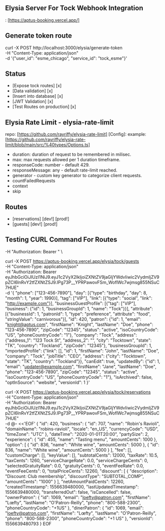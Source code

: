 ## Elysia Server For Tock Webhook Integration

<Production Url>: [https://aptus-booking.vercel.app/]

## Generate token route

curl -X POST http://localhost:3000/elysia/generate-token \
-H "Content-Type: application/json" \
-d '{"user_id": "esme_chicago", "service_id": "tock_esme"}'

## Status

- [Expose tock routes] [x]
- [Data validation] [x]
- [Insert into database] [x]
- [JWT Validation] [x]
- [Test Routes on production] [x]

## Elysia Rate Limit - elysia-rate-limit

repo: [https://github.com/rayriffy/elysia-rate-limit]
[Config]:
example: [https://github.com/rayriffy/elysia-rate-limit/blob/main/src/%40types/Options.ts]

- duration: duration of request to be remembered in milisec.
- max: max requests allowed per 1 duration timeframe.
- responseCode: number - default 429.
- responseMessage: any - default rate-limit reached.
- generator - custom key generator to categorize client requests.
- countFailedRequests
- context
- skip

## Routes

- [reservations] [dev!] [prod!]
- [guests] [dev!] [prod!]

## Testing CURL Command For Routes

<!-- With JWT Header -->

-H "Authorization: Bearer " \

<!-- Guests -->

curl -X POST https://aptus-booking.vercel.app/elysia/tock/guests \
-H "Content-Type: application/json" \
-H "Authorization: Bearer eyJhbGciOiJIUzI1NiJ9.eyJ1c2VyX2lkIjoiZXNtZV9jaGljYWdvIiwic2VydmljZV9pZCI6InRvY2tfZXNtZSJ9.IPg73P\_\_YPRPawovFSm_WoflWc7wjmsg855NSuC7HUE" \
-d '{
"phone": ["123-456-7890"],
"day": [{"type": "birthday", "day": 8, "month": 1, "year": 1990}],
"tag": ["VIP"],
"link": [{"type": "social", "link": "http://example.com"}],
"businessGuestProfile": [{"tag": ["VIP"], "business": {"id": 1, "businessGroupId": 1, "name": "Tock"}}],
"attribute": [{"businessId": 1, "patronId": 1, "type": "preference", "attribute": "food", "stringValue": "carnivorous"}],
"id": 420,
"patron": {"id": 1, "email": "knight@aptus.com", "firstName": "Knight", "lastName": "Doe", "phone": "123-456-7890", "zipCode": "12345", "status": "active", "isoCountryCode": "US", "phoneCountryCode": "1"},
"company": "Tock",
"address": {"address_1": "123 Tock St", "address_2": "", "city": "Tocktown", "state": "TK", "country": "Tockland", "zipCode": "12345"},
"businessGroupId": 1,
"importedProfile": {"link": [], "id": 1, "firstName": "John", "lastName": "Doe", "company": "Tock", "jobTitle": "CEO", "address": {"city": "Tocktown", "state": "TK", "country": "Tockland"}},
"canEdit": true,
"updatedBy": {"id": 1, "email": "updater@example.com", "firstName": "Jane", "lastName": "Doe", "phone": "123-456-7890", "zipCode": "12345", "status": "active", "isoCountryCode": "US", "phoneCountryCode": "1"},
"isArchived": false,
"optInSource": "website",
"versionId": 1
}'

<!-- Reservations -->
<!-- Using EOF to scape error for json structure because of special charactes like "Robin's" apos -->

curl -X POST https://aptus-booking.vercel.app/elysia/tock/reservations \
-H "Content-Type: application/json" \
-H "Authorization: Bearer eyJhbGciOiJIUzI1NiJ9.eyJ1c2VyX2lkIjoiZXNtZV9jaGljYWdvIiwic2VydmljZV9pZCI6InRvY2tfZXNtZSJ9.IPg73P\_\_YPRPawovFSm_WoflWc7wjmsg855NSuC7HUE" \
-d @- <<'EOF'
{
"id": 420,
"business": {
"id": 707,
"name": "Robin's Ravioli",
"domainName": "robins-ravioli",
"locale": "en_US",
"currencyCode": "USD",
"timeZone": "UTC"
},
"dateTime": "2020-01-01T20:00",
"partySize": 2,
"experience": {
"id": 455,
"name": "Tasting menu",
"amountCents": 1000
},
"option": [
{
"id": 836,
"name": "White wine",
"amountCents": 5000
},
{
"id": 836,
"name": "White wine",
"amountCents": 5000
}
],
"fee": [],
"customCharge": [],
"keyValue": [],
"subtotalCents": 12000,
"taxRate": 10.5,
"taxCents": 1260,
"serviceChargeRate": 0.0,
"serviceChargeCents": 0,
"selectedGratuityRate": 0.0,
"gratuityCents": 0,
"eventFeeRate": 0.0,
"eventFeeCents": 0,
"totalPriceCents": 12260,
"discount": [
{
"description": "Discount: Club membership",
"discountType": "SUBTOTAL_COMP",
"amountCents": "1000"
}
],
"netAmountPaidCents": 12260,
"createdTimestamp": 1556639480000,
"lastUpdatedTimestamp": 1556639480000,
"transferredOut": false,
"isCancelled": false,
"ownerPatron": {
"id": 1069,
"email": "loefty@patron.com",
"firstName": "Lœfty",
"lastName": "O'Patron-Reilly",
"phone": "800-588-2300",
"phoneCountryCode": "+1US"
},
"dinerPatron": {
"id": 1069,
"email": "loefty@patron.com",
"firstName": "Lœfty",
"lastName": "O'Patron-Reilly",
"phone": "800-588-2300",
"phoneCountryCode": "+1 US"
},
"versionId": 1556639480793
}
EOF
